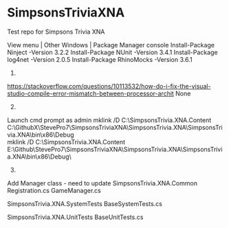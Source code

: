 # SimpsonsTriviaXNA
Test repo for Simpsons Trivia XNA

View menu | Other Windows | Package Manager console
Install-Package Ninject -Version 3.2.2
Install-Package NUnit -Version 3.4.1
Install-Package log4net -Version 2.0.5
Install-Package RhinoMocks -Version 3.6.1

01.
https://stackoverflow.com/questions/10113532/how-do-i-fix-the-visual-studio-compile-error-mismatch-between-processor-archit
<PropertyGroup>
  <ResolveAssemblyWarnOrErrorOnTargetArchitectureMismatch>None</ResolveAssemblyWarnOrErrorOnTargetArchitectureMismatch>
</PropertyGroup>


02.
Launch cmd prompt as admin
mklink /D C:\SimpsonsTrivia.XNA.Content C:\GithubX\StevePro7\SimpsonsTriviaXNA\SimpsonsTrivia.XNA\SimpsonsTrivia.XNA\bin\x86\Debug\
mklink /D C:\SimpsonsTrivia.XNA.Content E:\Github\StevePro7\SimpsonsTriviaXNA\SimpsonsTrivia.XNA\SimpsonsTrivia.XNA\bin\x86\Debug\


03.
Add Manager class - need to update
SimpsonsTrivia.XNA.Common
Registration.cs
GameManager.cs

SimpsonsTrivia.XNA.SystemTests
BaseSystemTests.cs

SimpsonsTrivia.XNA.UnitTests
BaseUnitTests.cs
